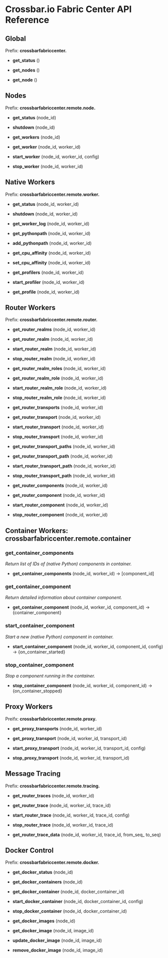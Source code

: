 # Crossbar.io Fabric Center API Reference


## Global

Prefix: **crossbarfabriccenter.**

* **get_status** ()

* **get_nodes** ()

* **get_node** ()


## Nodes

Prefix: **crossbarfabriccenter.remote.node.**

* **get_status** (node_id)

* **shutdown** (node_id)

* **get_workers** (node_id)

* **get_worker** (node_id, worker_id)

* **start_worker** (node_id, worker_id, config)

* **stop_worker** (node_id, worker_id)


## Native Workers

Prefix: **crossbarfabriccenter.remote.worker.**

* **get_status** (node_id, worker_id)

* **shutdown** (node_id, worker_id)

* **get_worker_log** (node_id, worker_id)

* **get_pythonpath** (node_id, worker_id)

* **add_pythonpath** (node_id, worker_id)

* **get_cpu_affinity** (node_id, worker_id)

* **set_cpu_affinity** (node_id, worker_id)

* **get_profilers** (node_id, worker_id)

* **start_profiler** (node_id, worker_id)

* **get_profile** (node_id, worker_id)


## Router Workers

Prefix: **crossbarfabriccenter.remote.router.**

* **get_router_realms** (node_id, worker_id)

* **get_router_realm** (node_id, worker_id)

* **start_router_realm** (node_id, worker_id)

* **stop_router_realm** (node_id, worker_id)

* **get_router_realm_roles** (node_id, worker_id)

* **get_router_realm_role** (node_id, worker_id)

* **start_router_realm_role** (node_id, worker_id)

* **stop_router_realm_role** (node_id, worker_id)

* **get_router_transports** (node_id, worker_id)

* **get_router_transport** (node_id, worker_id)

* **start_router_transport** (node_id, worker_id)

* **stop_router_transport** (node_id, worker_id)

* **get_router_transport_paths** (node_id, worker_id)

* **get_router_transport_path** (node_id, worker_id)

* **start_router_transport_path** (node_id, worker_id)

* **stop_router_transport_path** (node_id, worker_id)

* **get_router_components** (node_id, worker_id)

* **get_router_component** (node_id, worker_id)

* **start_router_component** (node_id, worker_id)

* **stop_router_component** (node_id, worker_id)


## Container Workers: crossbarfabriccenter.remote.container


### get_container_components

*Return list of IDs of (native Python) components in container.*

* **get_container_components** (node_id, worker_id) -> [component_id]


### get_container_component

*Return detailed information about container component.*

* **get_container_component** (node_id, worker_id, component_id) -> {container_component}


### start_container_component

*Start a new (native Python) component in container.*

* **start_container_component** (node_id, worker_id, component_id, config) -> {on_container_started}


### stop_container_component

*Stop a component running in the container.*

* **stop_container_component** (node_id, worker_id, component_id) -> {on_container_stopped}


## Proxy Workers

Preifx: **crossbarfabriccenter.remote.proxy.**

* **get_proxy_transports** (node_id, worker_id)

* **get_proxy_transport** (node_id, worker_id, transport_id)

* **start_proxy_transport** (node_id, worker_id, transport_id, config)

* **stop_proxy_transport** (node_id, worker_id, transport_id)


## Message Tracing

Prefix: **crossbarfabriccenter.remote.tracing.**

* **get_router_traces** (node_id, worker_id)

* **get_router_trace** (node_id, worker_id, trace_id)

* **start_router_trace** (node_id, worker_id, trace_id, config)

* **stop_router_trace** (node_id, worker_id, trace_id)

* **get_router_trace_data** (node_id, worker_id, trace_id, from_seq_ to_seq)


## Docker Control

Prefix: **crossbarfabriccenter.remote.docker.**

* **get_docker_status** (node_id)

* **get_docker_containers** (node_id)

* **get_docker_container** (node_id, docker_container_id)

* **start_docker_container** (node_id, docker_container_id, config)

* **stop_docker_container** (node_id, docker_container_id)

* **get_docker_images** (node_id)

* **get_docker_image** (node_id, image_id)

* **update_docker_image** (node_id, image_id)

* **remove_docker_image** (node_id, image_id)

